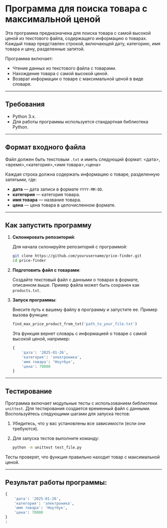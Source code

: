 # Программа для поиска товара с максимальной ценой

Эта программа предназначена для поиска товара с самой высокой ценой из текстового файла, содержащего информацию о товарах. Каждый товар представлен строкой, включающей дату, категорию, имя товара и цену, разделенные запятой.

Программа включает:

- Чтение данных из текстового файла с товарами.
- Нахождение товара с самой высокой ценой.
- Возврат информации о товаре с максимальной ценой в виде словаря.

---

## Требования

- Python 3.x.
- Для работы программы используется стандартная библиотека Python.

---

## Формат входного файла

Файл должен быть текстовым `.txt` и иметь следующий формат:
<дата>,<время>,<категория>,<имя товара>,<цена>

Каждая строка должна содержать информацию о товаре, разделенную запятыми, где:

- **дата** — дата записи в формате `YYYY-MM-DD`.
- **категория** — категория товара.
- **имя товара** — название товара.
- **цена** — цена товара в целочисленном формате.

---

## Как запустить программу

1. **Склонировать репозиторий**:

    Для начала склонируйте репозиторий с программой:

    ```bash
    git clone https://github.com/yourusername/price-finder.git
    cd price-finder
    ```

2. **Подготовить файл с товарами**:
   
   Создайте текстовый файл с данными о товарах в формате, описанном выше. Пример файла может быть сохранен как `products.txt`.

3. **Запуск программы**:

   Внесите путь к вашему файлу в программу и запустите ее. Пример вызова функции:

    ```python
    find_max_price_product_from_txt('path_to_your_file.txt')
    ```

   Эта функция вернет словарь с информацией о товаре с самой высокой ценой, например:

    ```python
    {
        'дата': '2025-01-26',
        'категория': 'электроника',
        'имя товара': 'Ноутбук',
        'цена': 70000
    }
    ```

---

## Тестирование

Программа включает модульные тесты с использованием библиотеки `unittest`. Для тестирования создается временный файл с данными. Воспользуйтесь следующими шагами для запуска тестов:

1. Убедитесь, что у вас установлены все зависимости (если они требуются).
2. Для запуска тестов выполните команду:

    ```bash
    python -m unittest test_file.py
    ```

Тесты проверят, что функция правильно находит товар с максимальной ценой.

---

## Результат работы программы:

```python
{
    'дата': '2025-01-26',
    'категория': 'электроника',
    'имя товара': 'Ноутбук',
    'цена': 70000
}
:

